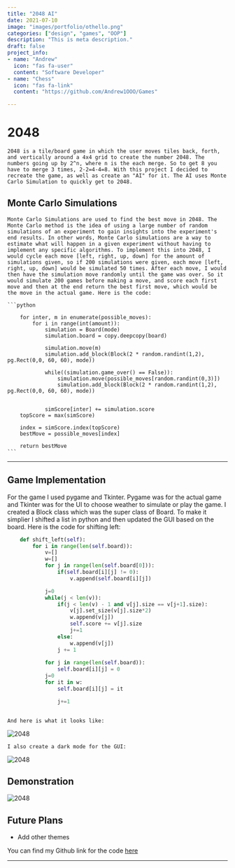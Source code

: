 ```yaml
---
title: "2048 AI"
date: 2021-07-10
image: "images/portfolio/othello.png"
categories: ["design", "games", "OOP"]
description: "This is meta description."
draft: false
project_info:
- name: "Andrew"
  icon: "fas fa-user"
  content: "Software Developer"
- name: "Chess"
  icon: "fas fa-link"
  content: "https://github.com/Andrew1OOO/Games"

---
```


# 2048
<!--more-->
    2048 is a tile/board game in which the user moves tiles back, forth, and vertically around a 4x4 grid to create the number 2048. The numbers going up by 2^n, where n is the each merge. So to get 8 you have to merge 3 times, 2-2=4-4=8. With this project I decided to recreate the game, as well as create an "AI" for it. The AI uses Monte Carlo Simulation to quickly get to 2048.

## Monte Carlo Simulations

    Monte Carlo Simulations are used to find the best move in 2048. The Monte Carlo method is the idea of using a large number of random simulations of an experiment to gain insights into the experiment's end results. In other words, Monte Carlo simulations are a way to estimate what will happen in a given experiment without having to implement any specific algorithms. To implement this into 2048, I would cycle each move [left, right, up, down] for the amount of simulations given, so if 200 simulations were given, each move [left, right, up, down] would be simulated 50 times. After each move, I would then have the simulation move randomly until the game was over. So it would simulate 200 games before making a move, and score each first move and then at the end return the best first move, which would be the move in the actual game. Here is the code:

    ```python
        
        for inter, m in enumerate(possible_moves):
            for i in range(int(amount)):
                simulation = Board(mode)
                simulation.board = copy.deepcopy(board)
                
                simulation.move(m)
                simulation.add_block(Block(2 * random.randint(1,2), pg.Rect(0,0, 60, 60), mode))

                while((simulation.game_over() == False)):
                    simulation.move(possible_moves[random.randint(0,3)])
                    simulation.add_block(Block(2 * random.randint(1,2), pg.Rect(0,0, 60, 60), mode))


                simScore[inter] += simulation.score
        topScore = max(simScore)

        index = simScore.index(topScore)
        bestMove = possible_moves[index]

        return bestMove
    ```

***


## Game Implementation 

  For the game I used pygame and Tkinter. Pygame was for the actual game and Tkinter was for the UI to choose weather to simulate or play the game. I created a Block class which was the super class of Board. To make it simplier I shifted a list in python and then updated the GUI based on the board. Here is the code for shifting left:


```python
    def shift_left(self):
        for i in range(len(self.board)):
            v=[]
            w=[]
            for j in range(len(self.board[0])):
                if(self.board[i][j] != 0):
                    v.append(self.board[i][j])

            j=0
            while(j < len(v)):
                if(j < len(v) - 1 and v[j].size == v[j+1].size):
                    v[j].set_size(v[j].size*2)
                    w.append(v[j])
                    self.score += v[j].size
                    j+=1
                else:
                    w.append(v[j])
                j += 1
            
            for j in range(len(self.board)):
                self.board[i][j] = 0
            j=0
            for it in w:
                self.board[i][j] = it

                j+=1
    
```

    And here is what it looks like:

![2048](images/images/20481.png)


    I also create a dark mode for the GUI:

![2048](images/images/20482.png)


## Demonstration 

![2048](images/images/20482.png) 

## Future Plans
 - Add other themes



You can find my Github link for the code [here](https://github.com/Andrew1OOO/Andrew-Projects)
***
